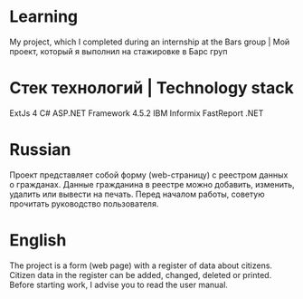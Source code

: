 # Learning
My project, which I completed during an internship at the Bars group  | Мой проект, который я выполнил на стажировке в Барс груп

# Стек технологий | Technology stack
ExtJs 4
C# ASP.NET Framework 4.5.2
IBM Informix
FastReport .NET

# Russian
Проект представляет собой форму (web-страницу) с реестром данных о гражданах.
Данные гражданина в реестре можно добавить, изменить, удалить или вывести на печать.
Перед началом работы, советую прочитать руководство пользователя.

# English
The project is a form (web page) with a register of data about citizens.
Citizen data in the register can be added, changed, deleted or printed.
Before starting work, I advise you to read the user manual. 
